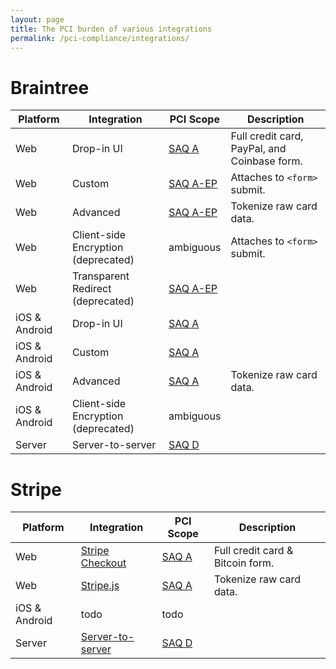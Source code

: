 ```yaml
---
layout: page
title: The PCI burden of various integrations
permalink: /pci-compliance/integrations/
---
```


# Braintree

Platform | Integration | PCI Scope | Description
-----|-----|-----|-----
Web | Drop-in UI | [SAQ A](/pci-compliance/saqs/#saq-a) | Full credit card, PayPal, and Coinbase form.
Web | Custom | [SAQ A-EP](/pci-compliance/saqs/#saq-a-ep) | Attaches to `<form>` submit.
Web | Advanced | [SAQ A-EP](/pci-compliance/saqs/#saq-a-ep) | Tokenize raw card data.
Web | Client-side Encryption (deprecated) | ambiguous | Attaches to `<form>` submit.
Web | Transparent Redirect (deprecated) | [SAQ A-EP](/pci-compliance/saqs/#saq-a-ep) |
iOS & Android | Drop-in UI | [SAQ A](/pci-compliance/saqs/#saq-a) |
iOS & Android | Custom | [SAQ A](/pci-compliance/saqs/#saq-a) |
iOS & Android | Advanced | [SAQ A](/pci-compliance/saqs/#saq-a) | Tokenize raw card data.
iOS & Android | Client-side Encryption (deprecated) | ambiguous |
Server | Server-to-server | [SAQ D](/pci-compliance/saqs/#saq-d) |

# Stripe

Platform | Integration | PCI Scope | Description
-----|-----|-----|-----
Web | [Stripe Checkout](https://stripe.com/docs/checkout) | [SAQ A](/pci-compliance/saqs/#saq-a) | Full credit card & Bitcoin form.
Web | [Stripe.js](https://stripe.com/docs/stripe.js) | [SAQ A](/pci-compliance/saqs/#saq-a) | Tokenize raw card data.
iOS & Android | todo | todo |
Server | [Server-to-server](https://stripe.com/docs/api#create_charge) | [SAQ D](/pci-compliance/saqs/#saq-d) |
